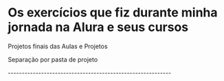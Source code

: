 <h1>Os exercícios que fiz durante minha jornada na Alura e seus cursos</h1> 

<p>Projetos finais das Aulas e Projetos</p>

<p>Separação por pasta de projeto</p>

<p>-----------------------------------------------------------</p>
